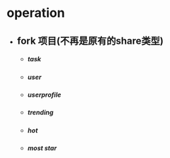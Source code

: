# operation

- ## fork 项目(不再是原有的share类型)
  * ##### task
  * ##### user
  * ##### userprofile
  * ##### trending
  * ##### hot
  * ##### most star